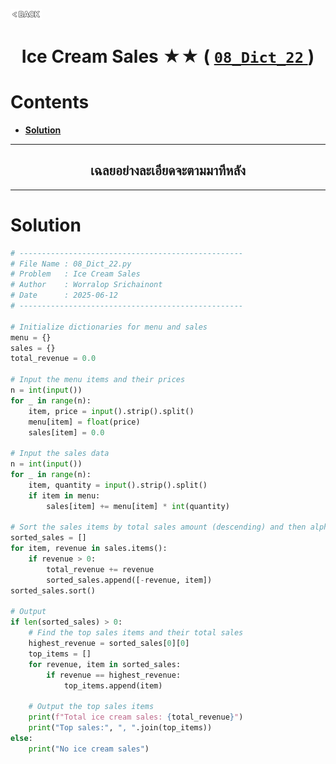 <p align="left">
  <a href="../README.md">
    <img src="../../Z99-OTHERS/00-common/00-back.png" style="width:10%">
  </a>
</p>

<div align="center">
  <h1>
    Ice Cream Sales ★★ (
      <a href="https://drive.google.com/file/d/1hxgTFuNQ-XUr5p4xlReWOb0wvgzQSXRF/view?usp=drive_link">
        <code>08_Dict_22</code>
      </a>
    )
  </h1>
</div>

# Contents

-   [**Solution**](#solution)

---

<div align="center">
  <h2>เฉลยอย่างละเอียดจะตามมาทีหลัง</h2>
</div>

---

# Solution

```python
# --------------------------------------------------
# File Name : 08_Dict_22.py
# Problem   : Ice Cream Sales
# Author    : Worralop Srichainont
# Date      : 2025-06-12
# --------------------------------------------------

# Initialize dictionaries for menu and sales
menu = {}
sales = {}
total_revenue = 0.0

# Input the menu items and their prices
n = int(input())
for _ in range(n):
    item, price = input().strip().split()
    menu[item] = float(price)
    sales[item] = 0.0

# Input the sales data
n = int(input())
for _ in range(n):
    item, quantity = input().strip().split()
    if item in menu:
        sales[item] += menu[item] * int(quantity)

# Sort the sales items by total sales amount (descending) and then alphabetically
sorted_sales = []
for item, revenue in sales.items():
    if revenue > 0:
        total_revenue += revenue
        sorted_sales.append([-revenue, item])
sorted_sales.sort()

# Output
if len(sorted_sales) > 0:
    # Find the top sales items and their total sales
    highest_revenue = sorted_sales[0][0]
    top_items = []
    for revenue, item in sorted_sales:
        if revenue == highest_revenue:
            top_items.append(item)

    # Output the top sales items
    print(f"Total ice cream sales: {total_revenue}")
    print("Top sales:", ", ".join(top_items))
else:
    print("No ice cream sales")
```
